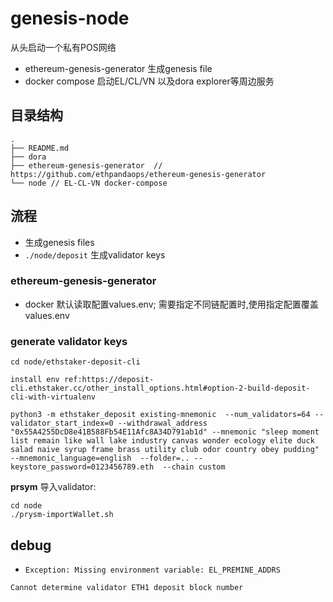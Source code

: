 # genesis-node

从头启动一个私有POS网络
- ethereum-genesis-generator 生成genesis file
- docker compose 启动EL/CL/VN 以及dora explorer等周边服务

## 目录结构

```
.
├── README.md
├── dora
├── ethereum-genesis-generator  // https://github.com/ethpandaops/ethereum-genesis-generator
└── node // EL-CL-VN docker-compose

```

## 流程
- 生成genesis files
-  `./node/deposit` 生成validator keys


### ethereum-genesis-generator

- docker 默认读取配置values.env; 需要指定不同链配置时,使用指定配置覆盖values.env


### generate validator keys 

```
cd node/ethstaker-deposit-cli 

install env ref:https://deposit-cli.ethstaker.cc/other_install_options.html#option-2-build-deposit-cli-with-virtualenv

python3 -m ethstaker_deposit existing-mnemonic  --num_validators=64 --validator_start_index=0 --withdrawal_address "0x55A4255DcD8e41B588Fb54E11Afc8A34D791ab1d" --mnemonic "sleep moment list remain like wall lake industry canvas wonder ecology elite duck salad naive syrup frame brass utility club odor country obey pudding" --mnemonic_language=english  --folder=.. --keystore_password=0123456789.eth  --chain custom
```

**prsym** 导入validator:
```
cd node
./prysm-importWallet.sh
```

## debug

- `Exception: Missing environment variable: EL_PREMINE_ADDRS`



`Cannot determine validator ETH1 deposit block number`


